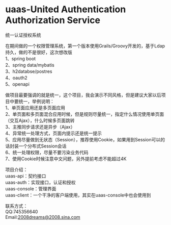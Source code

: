 # uaas-United Authentication Authorization Service
统一认证授权系统

在期间做的一个权限管理系统，第一个版本使用Grails/Groovy开发的，基于Ldap持久，做的不是很好，这次想改版<br>
1、spring boot<br>
2、spring data/mybatis<br>
3、h2databse/postres<br>
4、oauth2<br>
5、openapi<br>

做项目最要强调的就是统一，这个项目，我会演示不同风格，但是建议大家以后项目中要统一，举例说明：<br>
1、单页面应用还是多页面应用<br>
2、单页面和多页面混合应用时候，但是规则尽量统一，指定什么情况使用单页面（交互Ajax），什么时候多页面跳转<br>
3、主推同步请求还是异步（Ajax）<br>
4、异常统一处理方式，页面内提示还是统一提示<br>
5、应用尽量做到无状态（Session），推荐使用Cookie，如果用到Session可以的话封装一个分布式Session会话<br>
6、统一处理权限，尽量不要污染业务代码<br>
7、使用Cookie时候注意中文问题，另外提前考虑不能超过4K<br>

项目介绍：<br>
uaas-api：契约接口<br>
uaas-auth：实现接口，认证和授权<br>
uaas-console：管理界面<br>
uaas-client：一个干净的客户端使用，其实在uaas-console中也会使用到<br>

联系方式：<br>
QQ:745356640<br>
Email:2008dreams@2008.sina.com<br>
